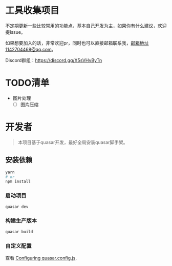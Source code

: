 # 工具收集项目

不定期更新一些比较常用的功能点，基本自己开发为主，如果你有什么建议，欢迎提issue。

如果想要加入的话，非常欢迎pr，同时也可以直接邮箱联系我，邮箱地址1142704468@qq.com。

Discord群组：https://discord.gg/X5sVHvByTn

# TODO清单

- 图片处理
  - [ ] 图片压缩

# 开发者

> 本项目基于quasar开发，最好全局安装quasar脚手架。

## 安装依赖

```bash
yarn
# or
npm install
```

### 启动项目

```bash
quasar dev
```

### 构建生产版本

```bash
quasar build
```

### 自定义配置

查看 [Configuring quasar.config.js](https://v2.quasar.dev/quasar-cli-vite/quasar-config-js).

